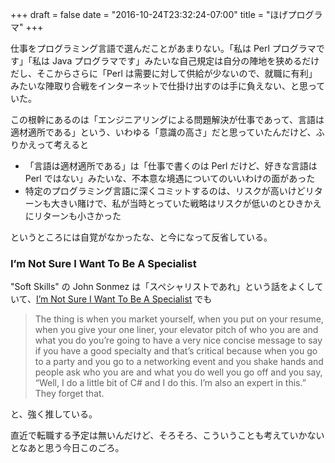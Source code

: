 +++
draft = false
date = "2016-10-24T23:32:24-07:00"
title = "ほげプログラマ"
+++

仕事をプログラミング言語で選んだことがあまりない。「私は Perl プログラマです」「私は Java プログラマです」みたいな自己規定は自分の陣地を狭めるだけだし、そこからさらに「Perl は需要に対して供給が少ないので、就職に有利」みたいな陣取り合戦をインターネットで仕掛け出すのは手に負えない、と思っていた。

この根幹にあるのは「エンジニアリングによる問題解決が仕事であって、言語は適材適所である」という、いわゆる「意識の高さ」だと思っていたんだけど、ふりかえって考えると

* 「言語は適材適所である」は「仕事で書くのは Perl だけど、好きな言語は Perl ではない」みたいな、不本意な境遇についてのいいわけの面があった
* 特定のプログラミング言語に深くコミットするのは、リスクが高いけどリターンも大きい賭けで、私が当時とっていた戦略はリスクが低いのとひきかえにリターンも小さかった

というところには自覚がなかったな、と今になって反省している。

### I’m Not Sure I Want To Be A Specialist

"Soft Skills" の John Sonmez は「スペシャリストであれ」という話をよくしていて、[I’m Not Sure I Want To Be A Specialist](https://simpleprogrammer.com/2015/04/23/im-not-sure-i-want-to-be-a-specialist/) でも

> The thing is when you market yourself, when you put on your resume, when you give your one liner, your elevator pitch of who you are and what you do you’re going to have a very nice concise message to say if you have a good specialty and that’s critical because when you go to a party and you go to a networking event and you shake hands and people ask who you are and what you do well you go off and you say, “Well, I do a little bit of C# and I do this. I’m also an expert in this.” They forget that.

と、強く推している。

直近で転職する予定は無いんだけど、そろそろ、こういうことも考えていかないとなあと思う今日このごろ。


